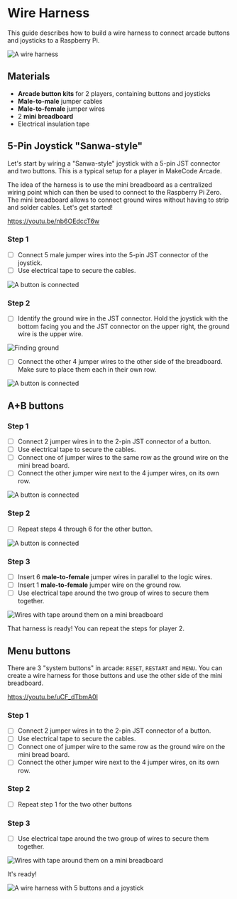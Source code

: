 
# Wire Harness

This guide describes how to build a wire harness to connect arcade buttons and joysticks to a Raspberry Pi.

![A wire harness](/docs/static/hardware/raspberry-pi/wire-harness/gallery.jpg)

## Materials

* **Arcade button kits** for 2 players, containing buttons and joysticks
* **Male-to-male** jumper cables
* **Male-to-female** jumper wires
* 2 **mini breadboard**
* Electrical insulation tape

## 5-Pin Joystick "Sanwa-style"

Let's start by wiring a "Sanwa-style" joystick with a 5-pin JST connector and two buttons. This is a typical setup for a player in MakeCode Arcade.

The idea of the harness is to use the mini breadboard as a centralized wiring point which can then be used to connect to the Raspberry Pi Zero. The mini breadboard allows to connect ground wires without having to strip and solder cables. Let's get started!

https://youtu.be/nb6OEdccT6w

### Step 1

- [ ] Connect 5 male jumper wires into the 5-pin JST connector of the joystick.
- [ ] Use electrical tape to secure the cables.

![A button is connected](/docs/static/hardware/raspberry-pi/wire-harness/joystick-tape.jpg)

### Step 2

- [ ] Identify the ground wire in the JST connector. Hold the joystick with the bottom facing you and the JST connector on the upper right, the ground wire is the upper wire.

![Finding ground](/docs/static/hardware/raspberry-pi/wire-harness/5pin.jpg)

- [ ] Connect the other 4 jumper wires to the other side of the breadboard. 
Make sure to place them each in their own row.

![A button is connected](/docs/static/hardware/raspberry-pi/wire-harness/joystick-breadboard.jpg)

## A+B buttons

### Step 1

- [ ] Connect 2 jumper wires in to the 2-pin JST connector of a button. 
- [ ] Use electrical tape to secure the cables.
- [ ] Connect one of jumper wires to the same row as the ground wire on the mini bread board.
- [ ] Connect the other jumper wire next to the 4 jumper wires, on its own row.

![A button is connected](/static/hardware/raspberry-pi/wire-harness/button-breadboard.jpg)

### Step 2

- [ ] Repeat steps 4 through 6 for the other button.

![A button is connected](/docs/static/hardware/raspberry-pi/wire-harness/buttons-breadboard.jpg)


### Step 3

- [ ] Insert 6 **male-to-female** jumper wires in parallel to the logic wires.
- [ ] Insert 1 **male-to-female** jumper wire on the ground row.
- [ ] Use electrical tape around the two group of wires to secure them together.

![Wires with tape around them on a mini breadboard](/docs/static/hardware/raspberry-pi/wire-harness/breadboard-tape.jpg)

That harness is ready! You can repeat the steps for player 2.

## Menu buttons

There are 3 "system buttons" in arcade: ``RESET``, ``RESTART`` and ``MENU``. You can create a wire harness for those buttons and use the other side of the mini breadboard.

https://youtu.be/uCF_dTbmA0I

### Step 1

- [ ] Connect 2 jumper wires in to the 2-pin JST connector of a button. 
- [ ] Use electrical tape to secure the cables.
- [ ] Connect one of jumper wire to the same row as the ground wire on the mini bread board.
- [ ] Connect the other jumper wire next to the 4 jumper wires, on its own row.

### Step 2

- [ ] Repeat step 1 for the two other buttons

### Step 3

- [ ] Use electrical tape around the two group of wires to secure them together.

![Wires with tape around them on a mini breadboard](/docs/static/hardware/raspberry-pi/wire-harness/breadboard-menu-harness.jpg)


It's ready!

![A wire harness with 5 buttons and a joystick](/docs/static/hardware/raspberry-pi/wire-harness/menu-harness.jpg)
